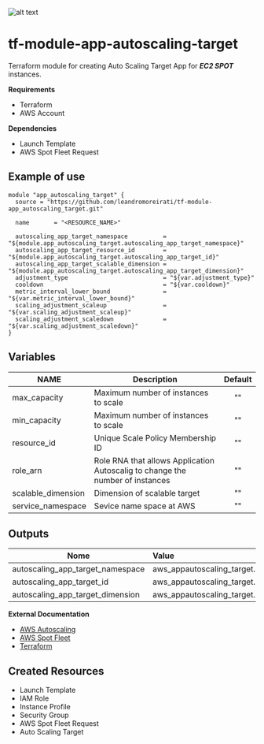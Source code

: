 ![alt text](https://www.terraform.io/assets/images/logo-hashicorp-3f10732f.svg)

# **tf-module-app-autoscaling-target**

Terraform module for creating Auto Scaling Target App for ***EC2 SPOT*** instances.

**Requirements**
  - Terraform
  - AWS Account

**Dependencies**
  - Launch Template
  - AWS Spot Fleet Request

  **Example of use**
 ------
```
module "app_autoscaling_target" {
  source = "https://github.com/leandromoreirati/tf-module-app_autoscaling_target.git"

  name       = "<RESOURCE_NAME>"

  autoscaling_app_target_namespace          = "${module.app_autoscaling_target.autoscaling_app_target_namespace}"
  autoscaling_app_target_resource_id        = "${module.app_autoscaling_target.autoscaling_app_target_id}"
  autoscaling_app_target_scalable_dimension = "${module.app_autoscaling_target.autoscaling_app_target_dimension}"
  adjustment_type                           = "${var.adjustment_type}"
  cooldown                                  = "${var.cooldown}"
  metric_interval_lower_bound               = "${var.metric_interval_lower_bound}"
  scaling_adjustment_scaleup                = "${var.scaling_adjustment_scaleup}"
  scaling_adjustment_scaledown              = "${var.scaling_adjustment_scaledown}"
}

```
 **Variables**
 ------
 |          NAME                              |                      Description                      |    Default    |
 | ------------------------------------------ |-------------------------------------------------------|:-------------:|
 |  max_capacity        |Maximum number of instances to scale                                         |      ""       |
 |  min_capacity        |Maximum number of instances to scale                                         |      ""       |
 |  resource_id         |Unique Scale Policy Membership ID                                            |      ""       |
 |  role_arn            |Role RNA that allows Application Autoscalig to change the number of instances|      ""       |
 |  scalable_dimension  |Dimension of scalable target                                                 |      ""       |
 |  service_namespace   |Sevice name space at AWS                                                     |      ""       |

 **Outputs**
 ------
 |              Nome                |                                 Value                                 |
 | ---------------------------------|:----------------------------------------------------------------------|
 | autoscaling_app_target_namespace | aws_appautoscaling_target.autoscaling_app_target.service_namespace    |
 | autoscaling_app_target_id        | aws_appautoscaling_target.autoscaling_app_target.resource_id          |
 | autoscaling_app_target_dimension | aws_appautoscaling_target.autoscaling_app_target.scalable_dimension   |
  

 **External Documentation**
 - [AWS Autoscaling](https://docs.aws.amazon.com/pt_br/autoscaling/ec2/userguide/what-is-amazon-ec2-auto-scaling.html)
 - [AWS Spot Fleet](https://docs.aws.amazon.com/pt_br/AWSEC2/latest/UserGuide/spot-fleet.html#spot-instance-weighting)
 - [Terraform](https://www.terraform.io/docs/providers/aws/r/appautoscaling_target.html)

 **Created Resources**
 ------
 - Launch Template
 - IAM Role
 - Instance Profile
 - Security Group
 - AWS Spot Fleet Request
 - Auto Scaling Target